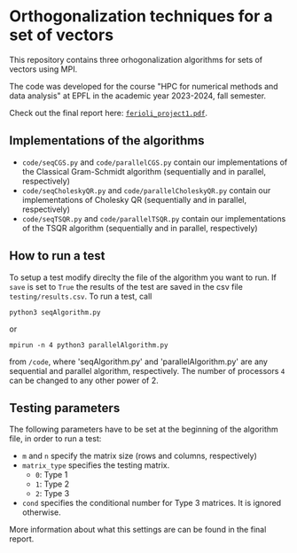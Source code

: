 # Orthogonalization techniques for a set of vectors

This repository contains three orhogonalization algorithms for sets of vectors using MPI.

The code was developed for the course "HPC for numerical methods and data analysis" at EPFL in the academic year 2023-2024, fall semester.

Check out the final report here: [`ferioli_project1.pdf`](./ferioli_project1.pdf).

## Implementations of the algorithms
* `code/seqCGS.py` and `code/parallelCGS.py` contain our implementations of the Classical Gram-Schmidt algorithm (sequentially and in parallel, respectively)
* `code/seqCholeskyQR.py` and `code/parallelCholeskyQR.py` contain our implementations of Cholesky QR (sequentially and in parallel, respectively)
* `code/seqTSQR.py` and `code/parallelTSQR.py` contain our implementations of the TSQR algorithm (sequentially and in parallel, respectively)

## How to run a test
To setup a test modify direclty the file of the algorithm you want to run. If `save` is set to `True` the results of the test are saved in the csv file `testing/results.csv`. 
To run a test, call
```
python3 seqAlgorithm.py
```
or
```
mpirun -n 4 python3 parallelAlgorithm.py
```
from `/code`, where 'seqAlgorithm.py' and 'parallelAlgorithm.py' are any sequential and parallel algorithm, respectively. The number of processors `4` can be changed to any other power of 2.

## Testing parameters
The following parameters have to be set at the beginning of the algorithm file, in order to run a test:
* `m` and `n` specify the matrix size (rows and columns, respectively)
* `matrix_type` specifies the testing matrix.
  - `0`: Type 1
  - `1`: Type 2
  - `2`: Type 3
* `cond` specifies the conditional number for Type 3 matrices. It is ignored otherwise.

More information about what this settings are can be found in the final report.
